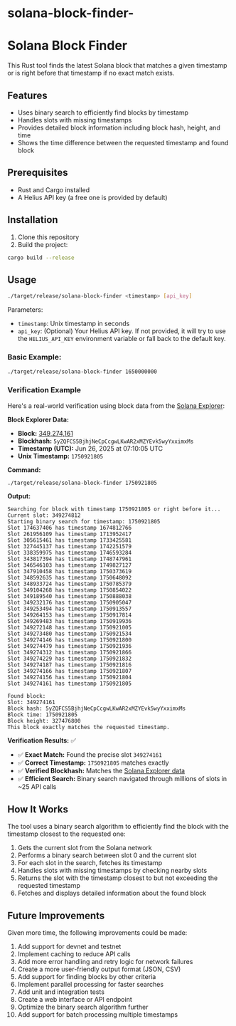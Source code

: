 # solana-block-finder-

# Solana Block Finder

This Rust tool finds the latest Solana block that matches a given timestamp or is right before that timestamp if no exact match exists.

## Features

- Uses binary search to efficiently find blocks by timestamp
- Handles slots with missing timestamps
- Provides detailed block information including block hash, height, and time
- Shows the time difference between the requested timestamp and found block

## Prerequisites

- Rust and Cargo installed
- A Helius API key (a free one is provided by default)

## Installation

1. Clone this repository
2. Build the project:

```bash
cargo build --release
```

## Usage

```bash
./target/release/solana-block-finder <timestamp> [api_key]
```

Parameters:
- `timestamp`: Unix timestamp in seconds
- `api_key`: (Optional) Your Helius API key. If not provided, it will try to use the `HELIUS_API_KEY` environment variable or fall back to the default key.

### Basic Example:
```bash
./target/release/solana-block-finder 1650000000
```

### Verification Example

Here's a real-world verification using block data from the [Solana Explorer](https://explorer.solana.com/):

**Block Explorer Data:**
- **Block:** [349,274,161](https://explorer.solana.com/block/349274161)
- **Blockhash:** `5yZQFCS5BjhjNeCpCcgwLKwAR2xMZYEvk5wyYxximxMs`
- **Timestamp (UTC):** Jun 26, 2025 at 07:10:05 UTC
- **Unix Timestamp:** `1750921805`

**Command:**
```bash
./target/release/solana-block-finder 1750921805
```

**Output:**
```
Searching for block with timestamp 1750921805 or right before it...
Current slot: 349274812
Starting binary search for timestamp: 1750921805
Slot 174637406 has timestamp 1674812766
Slot 261956109 has timestamp 1713952417
Slot 305615461 has timestamp 1733425581
Slot 327445137 has timestamp 1742251579
Slot 338359975 has timestamp 1746593284
Slot 343817394 has timestamp 1748747961
Slot 346546103 has timestamp 1749827127
Slot 347910458 has timestamp 1750373619
Slot 348592635 has timestamp 1750648092
Slot 348933724 has timestamp 1750785379
Slot 349104268 has timestamp 1750854022
Slot 349189540 has timestamp 1750888038
Slot 349232176 has timestamp 1750905047
Slot 349253494 has timestamp 1750913557
Slot 349264153 has timestamp 1750917814
Slot 349269483 has timestamp 1750919936
Slot 349272148 has timestamp 1750921005
Slot 349273480 has timestamp 1750921534
Slot 349274146 has timestamp 1750921800
Slot 349274479 has timestamp 1750921936
Slot 349274312 has timestamp 1750921866
Slot 349274229 has timestamp 1750921832
Slot 349274187 has timestamp 1750921816
Slot 349274166 has timestamp 1750921807
Slot 349274156 has timestamp 1750921804
Slot 349274161 has timestamp 1750921805

Found block:
Slot: 349274161
Block hash: 5yZQFCS5BjhjNeCpCcgwLKwAR2xMZYEvk5wyYxximxMs
Block time: 1750921805
Block height: 327476800
This block exactly matches the requested timestamp.
```

**Verification Results:** ✅
- ✅ **Exact Match:** Found the precise slot `349274161` 
- ✅ **Correct Timestamp:** `1750921805` matches exactly
- ✅ **Verified Blockhash:** Matches the [Solana Explorer data](https://explorer.solana.com/block/349274161)
- ✅ **Efficient Search:** Binary search navigated through millions of slots in ~25 API calls

## How It Works

The tool uses a binary search algorithm to efficiently find the block with the timestamp closest to the requested one:

1. Gets the current slot from the Solana network
2. Performs a binary search between slot 0 and the current slot
3. For each slot in the search, fetches its timestamp
4. Handles slots with missing timestamps by checking nearby slots
5. Returns the slot with the timestamp closest to but not exceeding the requested timestamp
6. Fetches and displays detailed information about the found block

## Future Improvements

Given more time, the following improvements could be made:

1. Add support for devnet and testnet
2. Implement caching to reduce API calls
3. Add more error handling and retry logic for network failures
4. Create a more user-friendly output format (JSON, CSV)
5. Add support for finding blocks by other criteria
6. Implement parallel processing for faster searches
7. Add unit and integration tests
8. Create a web interface or API endpoint
9. Optimize the binary search algorithm further
10. Add support for batch processing multiple timestamps 
